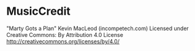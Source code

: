# MusicCredit
"Marty Gots a Plan" Kevin MacLeod (incompetech.com)
Licensed under Creative Commons: By Attribution 4.0 License
http://creativecommons.org/licenses/by/4.0/

